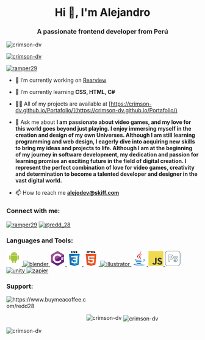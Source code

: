 <h1 align="center">Hi 👋, I'm Alejandro</h1>
<h3 align="center">A passionate frontend developer from Perú</h3>

<p align="left"> <img src="https://komarev.com/ghpvc/?username=crimson-dv&label=Profile%20views&color=0e75b6&style=flat" alt="crimson-dv" /> </p>

<p align="left"> <a href="https://github.com/ryo-ma/github-profile-trophy"><img src="https://github-profile-trophy.vercel.app/?username=crimson-dv" alt="crimson-dv" /></a> </p>

<p align="left"> <a href="https://twitter.com/ramper29" target="blank"><img src="https://img.shields.io/twitter/follow/ramper29?logo=twitter&style=for-the-badge" alt="ramper29" /></a> </p>

- 🔭 I’m currently working on [Rearview](https://gamejolt.com/games/wiin/867215)

- 🌱 I’m currently learning **CSS, HTML, C#**

- 👨‍💻 All of my projects are available at [https://crimson-dv.github.io/Portafolio/](https://crimson-dv.github.io/Portafolio/)

- 💬 Ask me about **I am passionate about video games, and my love for this world goes beyond just playing. I enjoy immersing myself in the creation and design of my own Universes. Although I am still learning programming and web design, I eagerly dive into acquiring new skills to bring my ideas and projects to life. Although I am at the beginning of my journey in software development, my dedication and passion for learning promise an exciting future in the field of digital creation. I represent the perfect combination of love for video games, creativity and determination to become a talented developer and designer in the vast digital world.**

- 📫 How to reach me **alejodev@skiff.com**

<h3 align="left">Connect with me:</h3>
<p align="left">
<a href="https://twitter.com/ramper29" target="blank"><img align="center" src="https://raw.githubusercontent.com/rahuldkjain/github-profile-readme-generator/master/src/images/icons/Social/twitter.svg" alt="ramper29" height="30" width="40" /></a>
<a href="https://www.youtube.com/c/@redd_28" target="blank"><img align="center" src="https://raw.githubusercontent.com/rahuldkjain/github-profile-readme-generator/master/src/images/icons/Social/youtube.svg" alt="@redd_28" height="30" width="40" /></a>
</p>

<h3 align="left">Languages and Tools:</h3>
<p align="left"> <a href="https://developer.android.com" target="_blank" rel="noreferrer"> <img src="https://raw.githubusercontent.com/devicons/devicon/master/icons/android/android-original-wordmark.svg" alt="android" width="40" height="40"/> </a> <a href="https://www.blender.org/" target="_blank" rel="noreferrer"> <img src="https://download.blender.org/branding/community/blender_community_badge_white.svg" alt="blender" width="40" height="40"/> </a> <a href="https://www.w3schools.com/cs/" target="_blank" rel="noreferrer"> <img src="https://raw.githubusercontent.com/devicons/devicon/master/icons/csharp/csharp-original.svg" alt="csharp" width="40" height="40"/> </a> <a href="https://www.w3schools.com/css/" target="_blank" rel="noreferrer"> <img src="https://raw.githubusercontent.com/devicons/devicon/master/icons/css3/css3-original-wordmark.svg" alt="css3" width="40" height="40"/> </a> <a href="https://www.w3.org/html/" target="_blank" rel="noreferrer"> <img src="https://raw.githubusercontent.com/devicons/devicon/master/icons/html5/html5-original-wordmark.svg" alt="html5" width="40" height="40"/> </a> <a href="https://www.adobe.com/in/products/illustrator.html" target="_blank" rel="noreferrer"> <img src="https://www.vectorlogo.zone/logos/adobe_illustrator/adobe_illustrator-icon.svg" alt="illustrator" width="40" height="40"/> </a> <a href="https://www.java.com" target="_blank" rel="noreferrer"> <img src="https://raw.githubusercontent.com/devicons/devicon/master/icons/java/java-original.svg" alt="java" width="40" height="40"/> </a> <a href="https://developer.mozilla.org/en-US/docs/Web/JavaScript" target="_blank" rel="noreferrer"> <img src="https://raw.githubusercontent.com/devicons/devicon/master/icons/javascript/javascript-original.svg" alt="javascript" width="40" height="40"/> </a> <a href="https://www.photoshop.com/en" target="_blank" rel="noreferrer"> <img src="https://raw.githubusercontent.com/devicons/devicon/master/icons/photoshop/photoshop-line.svg" alt="photoshop" width="40" height="40"/> </a> <a href="https://unity.com/" target="_blank" rel="noreferrer"> <img src="https://www.vectorlogo.zone/logos/unity3d/unity3d-icon.svg" alt="unity" width="40" height="40"/> </a> <a href="https://zapier.com" target="_blank" rel="noreferrer"> <img src="https://www.vectorlogo.zone/logos/zapier/zapier-icon.svg" alt="zapier" width="40" height="40"/> </a> </p>

<h3 align="left">Support:</h3>
<p><a href="https://www.buymeacoffee.com/https://www.buymeacoffee.com/redd28"> <img align="left" src="https://cdn.buymeacoffee.com/buttons/v2/default-yellow.png" height="50" width="210" alt="https://www.buymeacoffee.com/redd28" /></a></p><br><br>

<p><img align="left" src="https://github-readme-stats.vercel.app/api/top-langs?username=crimson-dv&show_icons=true&locale=en&layout=compact" alt="crimson-dv" /></p>

<p>&nbsp;<img align="center" src="https://github-readme-stats.vercel.app/api?username=crimson-dv&show_icons=true&locale=en" alt="crimson-dv" /></p>

<p><img align="center" src="https://github-readme-streak-stats.herokuapp.com/?user=crimson-dv&" alt="crimson-dv" /></p>

